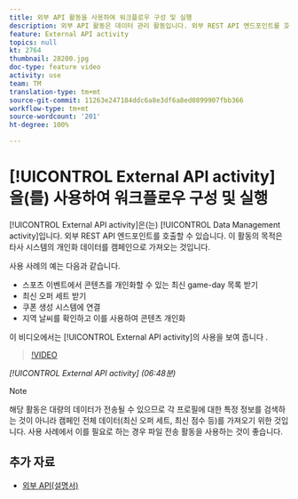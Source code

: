 ```yaml
---
title: 외부 API 활동을 사용하여 워크플로우 구성 및 실행
description: 외부 API 활동은 데이터 관리 활동입니다. 외부 REST API 엔드포인트를 호출할 수 있습니다. 이 활동의 목적은 타사 시스템의 개인화 데이터를 캠페인으로 가져오는 것입니다.
feature: External API activity
topics: null
kt: 2764
thumbnail: 28200.jpg
doc-type: feature video
activity: use
team: TM
translation-type: tm+mt
source-git-commit: 11263e247184ddc6a8e3df6a8ed0899907fbb366
workflow-type: tm+mt
source-wordcount: '201'
ht-degree: 100%

---
```



# [!UICONTROL External API activity]을(를) 사용하여 워크플로우 구성 및 실행

[!UICONTROL External API activity]은(는) [!UICONTROL Data Management activity]입니다. 외부 REST API 엔드포인트를 호출할 수 있습니다. 이 활동의 목적은 타사 시스템의 개인화 데이터를 캠페인으로 가져오는 것입니다.

사용 사례의 예는 다음과 같습니다.

* 스포츠 이벤트에서 콘텐츠를 개인화할 수 있는 최신 game-day 목록 받기
* 최신 오퍼 세트 받기
* 쿠폰 생성 시스템에 연결
* 지역 날씨를 확인하고 이를 사용하여 콘텐츠 개인화

이 비디오에서는 [!UICONTROL External API activity]의 사용을 보여 줍니다 .

>[!VIDEO](https://video.tv.adobe.com/v/28200/?quality=12)

*[!UICONTROL External API activity] (06:48분)*

>[!NOTE]
>
>해당 활동은 대량의 데이터가 전송될 수 있으므로 각 프로필에 대한 특정 정보를 검색하는 것이 아니라 캠페인 전체 데이터(최신 오퍼 세트, 최신 점수 등)를 가져오기 위한 것입니다. 사용 사례에서 이를 필요로 하는 경우 파일 전송 활동을 사용하는 것이 좋습니다.

## 추가 자료

* [외부 API(설명서)](https://docs.adobe.com/content/help/ko-KR/campaign-standard/using/managing-processes-and-data/data-management-activities/external-api.html)


